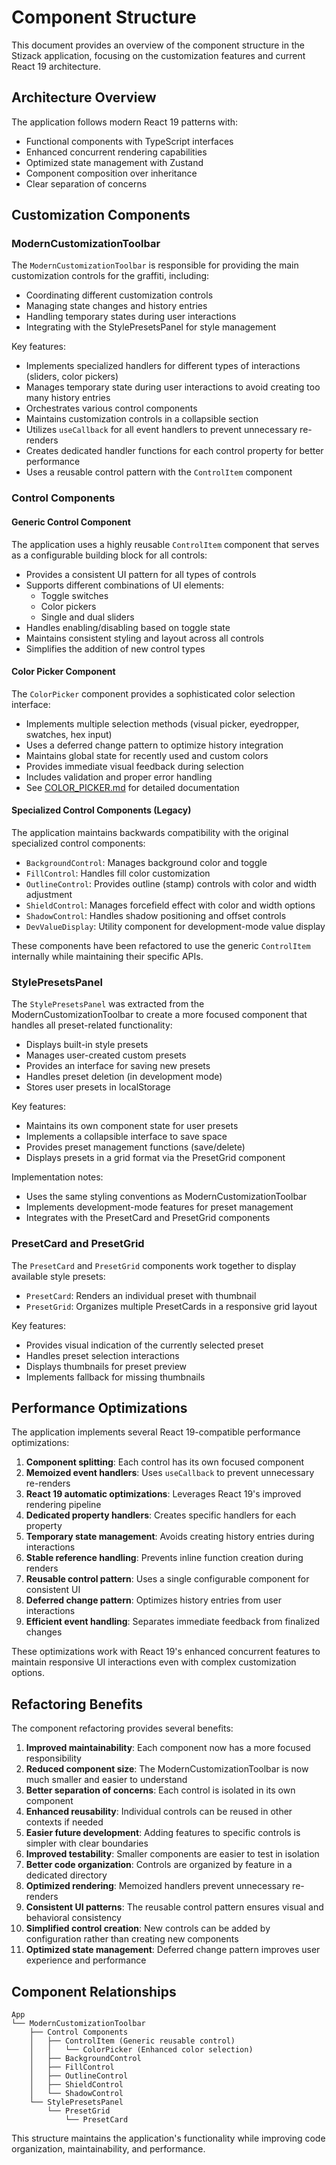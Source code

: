 # Component Structure

This document provides an overview of the component structure in the Stizack application, focusing on the customization features and current React 19 architecture.

## Architecture Overview

The application follows modern React 19 patterns with:
- Functional components with TypeScript interfaces
- Enhanced concurrent rendering capabilities  
- Optimized state management with Zustand
- Component composition over inheritance
- Clear separation of concerns

## Customization Components

### ModernCustomizationToolbar

The `ModernCustomizationToolbar` is responsible for providing the main customization controls for the graffiti, including:

- Coordinating different customization controls
- Managing state changes and history entries
- Handling temporary states during user interactions
- Integrating with the StylePresetsPanel for style management

Key features:
- Implements specialized handlers for different types of interactions (sliders, color pickers)
- Manages temporary state during user interactions to avoid creating too many history entries
- Orchestrates various control components
- Maintains customization controls in a collapsible section
- Utilizes `useCallback` for all event handlers to prevent unnecessary re-renders
- Creates dedicated handler functions for each control property for better performance
- Uses a reusable control pattern with the `ControlItem` component

### Control Components

#### Generic Control Component

The application uses a highly reusable `ControlItem` component that serves as a configurable building block for all controls:

- Provides a consistent UI pattern for all types of controls
- Supports different combinations of UI elements:
  - Toggle switches
  - Color pickers
  - Single and dual sliders
- Handles enabling/disabling based on toggle state
- Maintains consistent styling and layout across all controls
- Simplifies the addition of new control types

#### Color Picker Component

The `ColorPicker` component provides a sophisticated color selection interface:

- Implements multiple selection methods (visual picker, eyedropper, swatches, hex input)
- Uses a deferred change pattern to optimize history integration
- Maintains global state for recently used and custom colors
- Provides immediate visual feedback during selection
- Includes validation and proper error handling
- See [COLOR_PICKER.md](./COLOR_PICKER.md) for detailed documentation

#### Specialized Control Components (Legacy)

The application maintains backwards compatibility with the original specialized control components:

- `BackgroundControl`: Manages background color and toggle
- `FillControl`: Handles fill color customization
- `OutlineControl`: Provides outline (stamp) controls with color and width adjustment
- `ShieldControl`: Manages forcefield effect with color and width options
- `ShadowControl`: Handles shadow positioning and offset controls
- `DevValueDisplay`: Utility component for development-mode value display

These components have been refactored to use the generic `ControlItem` internally while maintaining their specific APIs.

### StylePresetsPanel

The `StylePresetsPanel` was extracted from the ModernCustomizationToolbar to create a more focused component that handles all preset-related functionality:

- Displays built-in style presets
- Manages user-created custom presets
- Provides an interface for saving new presets
- Handles preset deletion (in development mode)
- Stores user presets in localStorage

Key features:
- Maintains its own component state for user presets
- Implements a collapsible interface to save space
- Provides preset management functions (save/delete)
- Displays presets in a grid format via the PresetGrid component

Implementation notes:
- Uses the same styling conventions as ModernCustomizationToolbar
- Implements development-mode features for preset management
- Integrates with the PresetCard and PresetGrid components

### PresetCard and PresetGrid

The `PresetCard` and `PresetGrid` components work together to display available style presets:

- `PresetCard`: Renders an individual preset with thumbnail
- `PresetGrid`: Organizes multiple PresetCards in a responsive grid layout

Key features:
- Provides visual indication of the currently selected preset
- Handles preset selection interactions
- Displays thumbnails for preset preview
- Implements fallback for missing thumbnails

## Performance Optimizations

The application implements several React 19-compatible performance optimizations:

1. **Component splitting**: Each control has its own focused component
2. **Memoized event handlers**: Uses `useCallback` to prevent unnecessary re-renders
3. **React 19 automatic optimizations**: Leverages React 19's improved rendering pipeline
4. **Dedicated property handlers**: Creates specific handlers for each property
5. **Temporary state management**: Avoids creating history entries during interactions
6. **Stable reference handling**: Prevents inline function creation during renders
7. **Reusable control pattern**: Uses a single configurable component for consistent UI
8. **Deferred change pattern**: Optimizes history entries from user interactions
9. **Efficient event handling**: Separates immediate feedback from finalized changes

These optimizations work with React 19's enhanced concurrent features to maintain responsive UI interactions even with complex customization options.

## Refactoring Benefits

The component refactoring provides several benefits:

1. **Improved maintainability**: Each component now has a more focused responsibility
2. **Reduced component size**: The ModernCustomizationToolbar is now much smaller and easier to understand
3. **Better separation of concerns**: Each control is isolated in its own component
4. **Enhanced reusability**: Individual controls can be reused in other contexts if needed
5. **Easier future development**: Adding features to specific controls is simpler with clear boundaries
6. **Improved testability**: Smaller components are easier to test in isolation
7. **Better code organization**: Controls are organized by feature in a dedicated directory
8. **Optimized rendering**: Memoized handlers prevent unnecessary re-renders
9. **Consistent UI patterns**: The reusable control pattern ensures visual and behavioral consistency
10. **Simplified control creation**: New controls can be added by configuration rather than creating new components
11. **Optimized state management**: Deferred change pattern improves user experience and performance

## Component Relationships

```
App
└── ModernCustomizationToolbar
    ├── Control Components
    │   ├── ControlItem (Generic reusable control)
    │   │   └── ColorPicker (Enhanced color selection)
    │   ├── BackgroundControl
    │   ├── FillControl
    │   ├── OutlineControl
    │   ├── ShieldControl
    │   └── ShadowControl
    └── StylePresetsPanel
        └── PresetGrid
            └── PresetCard
```

This structure maintains the application's functionality while improving code organization, maintainability, and performance. 
